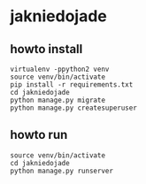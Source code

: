 # jakniedojade

## howto install

```
virtualenv -ppython2 venv
source venv/bin/activate
pip install -r requirements.txt
cd jakniedojade
python manage.py migrate
python manage.py createsuperuser
```

## howto run

```
source venv/bin/activate
cd jakniedojade
python manage.py runserver
```
